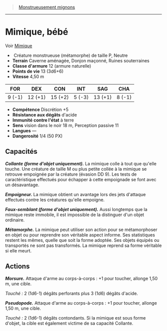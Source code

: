 ﻿> [Monstrueusement mignons](baby_bestiary.md)

---

# Mimique, bébé

Voir [Mimique](hd_monsters_mimique.md)

-  Créature monstrueuse (métamorphe) de taille P, Neutre
- **Terrain** Caverne aménagée, Donjon maçonné, Ruines souterraines
- **Classe d'armure** 12 (armure naturelle)
- **Points de vie** 13 (3d6+6)
- **Vitesse** 4,50 m

|FOR|DEX|CON|INT|SAG|CHA|
|---|---|---|---|---|---|
|9 (-1)|12 (+1)|15 (+2)|5 (-3)|13 (+1)|8 (-1)|

- **Compétence** Discrétion +5
- **Résistance aux dégâts** d'acide
- **Immunité contre l'état** à terre
- **Sens** vision dans le noir 18 m, Perception passive 11
- **Langues** —
- **Dangerosité** 1/4 (50 PX)

## Capacités

**_Collante (forme d'objet uniquement)._** La mimique colle à tout que qu'elle touche. Une créature de taille M ou plus petite collée à la mimique se retrouve empoignée par la créature (évasion DD 9). Les tests de caractéristique effectués pour échapper à cette empoignade se font avec un désavantage.

**_Empoigneur._** La mimique obtient un avantage lors des jets d'attaque effectués contre les créatures qu'elle empoigne.

**_Faux-semblant (forme d'objet uniquement)._** Aussi longtemps que la mimique reste immobile, il est impossible de la distinguer d'un objet ordinaire.

**_Métamorphe._** La mimique peut utiliser son action pour se métamorphoser en objet ou pour reprendre son véritable aspect informe. Ses statistiques restent les mêmes, quelle que soit la forme adoptée. Ses objets équipés ou transportés ne sont pas transformés. La mimique reprend sa forme véritable si elle meurt.

## Actions

**_Morsure._** Attaque d'arme au corps-à-corps : +1 pour toucher, allonge 1,50 m, une cible.

_Touché :_ 2 (1d6-1) dégâts perforants plus 3 (1d6) dégâts d'acide.

**_Pseudopode._** Attaque d'arme au corps-à-corps : +1 pour toucher, allonge 1,50 m, une cible.

_Touché :_ 2 (1d6-1) dégâts contondants. Si la mimique est sous forme d'objet, la cible est également victime de sa capacité Collante.

